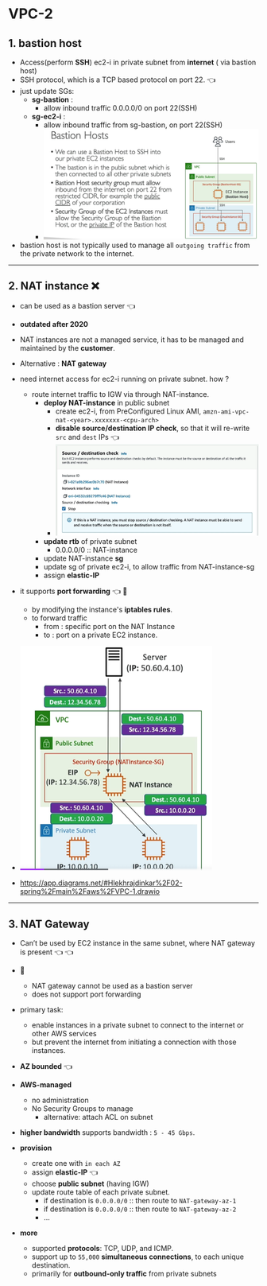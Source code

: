 # VPC-2

## 1. bastion host
- Access(perform **SSH**) ec2-i in private subnet from **internet**  ( via bastion host)
- SSH protocol, which is a TCP based protocol on port 22. :point_left:
- just update SGs:
  - **sg-bastion** : 
    - allow inbound traffic 0.0.0.0/0  on port 22(SSH)
  - **sg-ec2-i** : 
    - allow inbound traffic from  sg-bastion, on port 22(SSH) 
    - ![img_2.png](../99_img/vpc-1/img_2.png)
- bastion host is not typically used to manage all `outgoing traffic` from the private network to the internet.

---
## 2. NAT instance :x:
- can be used as a bastion server :point_left:
- **outdated after 2020** 
- NAT instances are not a managed service, it has to be managed and maintained by the **customer**.
- Alternative : **NAT gateway** 
- need internet  access for ec2-i running on private subnet. how ?
  - route internet traffic to IGW via through NAT-instance.
    - **deploy NAT-instance** in public subnet
      - create ec2-i, from PreConfigured Linux AMI, `amzn-ami-vpc-nat-<year>.xxxxxxx-<cpu-arch>`
      - **disable source/destination IP check**, so that it will re-write `src` and `dest` IPs :point_left:
      - ![img_4.png](../99_img/vpc-1/img_4.png)
    - **update rtb** of private subnet
      - 0.0.0.0/0  ::  NAT-instance
    - update NAT-instance **sg**
    - update sg of private ec2-i, to allow traffic from  NAT-instance-sg
    - assign **elastic-IP**
      
- it supports **port forwarding** :point_left: :dart:
  - by modifying the instance's **iptables rules**. 
  - to forward traffic 
    - from : specific port on the NAT Instance 
    - to : port on a private EC2 instance.

- ![img_3.png](../99_img/vpc-1/img_3.png)
- https://app.diagrams.net/#Hlekhrajdinkar%2F02-spring%2Fmain%2Faws%2FVPC-1.drawio

---
## 3. NAT Gateway 
- Can’t be used by EC2 instance in the same subnet, where NAT gateway is present  :point_left: :point_left:
- :dart:
  - NAT gateway cannot be used as a bastion server 
  - does  not support port forwarding 
  
- primary task:
  - enable instances in a private subnet to connect to the internet or other AWS services
  - but prevent the internet from initiating a connection with those instances.
  
- **AZ bounded** :point_left:
- **AWS-managed**
  - no administration 
  - No Security Groups to manage
    - alternative: attach ACL on subnet
  
- **higher bandwidth** supports bandwidth : `5 - 45 Gbps`.

- **provision**  
  - create one with `in each AZ`
  - assign **elastic-IP** :point_left:
  - choose **public subnet** (having IGW)
  - update route table of each private subnet.
    - if destination is `0.0.0.0/0`  ::  then route to `NAT-gateway-az-1`
    - if destination is `0.0.0.0/0`  ::  then route to `NAT-gateway-az-2`
    - ...

- **more**
  - supported **protocols**: TCP, UDP, and ICMP.
  - support up to `55,000` **simultaneous connections**, to each unique destination.
  - primarily for **outbound-only traffic** from private subnets


